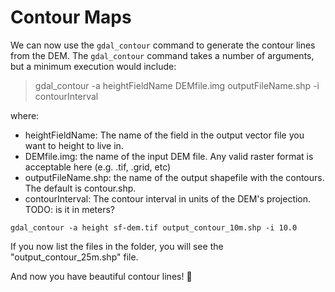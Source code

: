 # Contour Maps


We can now use the `gdal_contour` command to generate the contour lines from the DEM. The `gdal_contour` command takes a number of arguments, but a minimum execution would include:

> gdal_contour -a heightFieldName DEMfile.img outputFileName.shp -i contourInterval

where:

* heightFieldName: The name of the field in the output vector file you want to height to live in.
* DEMfile.img: the name of the input DEM file. Any valid raster format is acceptable here (e.g. .tif, .grid, etc)
* outputFileName.shp: the name of the output shapefile with the contours. The default is contour.shp.
* contourInterval: The contour interval in units of the DEM's projection. TODO: is it in meters?

```
gdal_contour -a height sf-dem.tif output_contour_10m.shp -i 10.0
```

If you now list the files in the folder, you will see the "output_contour_25m.shp" file.

And now you have beautiful contour lines! 🗻
